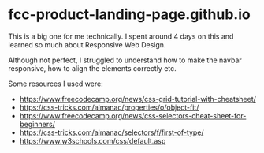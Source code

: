 # fcc-product-landing-page.github.io

This is a big one for me technically. I spent around 4 days on this and learned so much about Responsive Web Design.

Although not perfect, I struggled to understand how to make the navbar responsive, how to align the elements correctly etc.

Some resources I used were:
- https://www.freecodecamp.org/news/css-grid-tutorial-with-cheatsheet/
- https://css-tricks.com/almanac/properties/o/object-fit/
- https://www.freecodecamp.org/news/css-selectors-cheat-sheet-for-beginners/
- https://css-tricks.com/almanac/selectors/f/first-of-type/
- https://www.w3schools.com/css/default.asp
